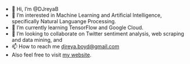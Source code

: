 - 👋 Hi, I’m @DJreyaB
- 👀 I’m interested in Machine Learning and Artificial Intelligence, specifically Natural Languange Processing.
- 🌱 I’m currently learning TensorFlow and Google Cloud.
- 💞️ I’m looking to collaborate on Twitter sentiment analysis, web scraping and data mining, and 
- 📫 How to reach me djreya.boyd@gmail.com
- Also feel free to visit [my website](www.djreyaboyd.com).

<!---
DJreyaB/DJreyaB is a ✨ special ✨ repository because its `README.md` (this file) appears on your GitHub profile.
You can click the Preview link to take a look at your changes.
--->
